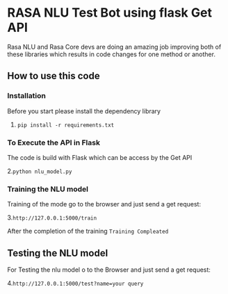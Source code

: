 # RASA NLU Test Bot using flask Get API 

Rasa NLU and Rasa Core devs are doing an amazing job improving both of these libraries which results in code changes for one method or another.


## How to use this code

### Installation

Before you start please install the dependency library

1. ```pip install -r requirements.txt```

### To Execute the API in Flask

The code is build with Flask which can be access by the Get API

2.``` python nlu_model.py ```

### Training the NLU model

Training of the mode go to the browser and just send a get request:

3.``` http://127.0.0.1:5000/train ```

After the completion of the training 
`Training Compleated`


## Testing the NLU model

For Testing the nlu model o to the Browser and just send a get request:

4.```http://127.0.0.1:5000/test?name=your query```








